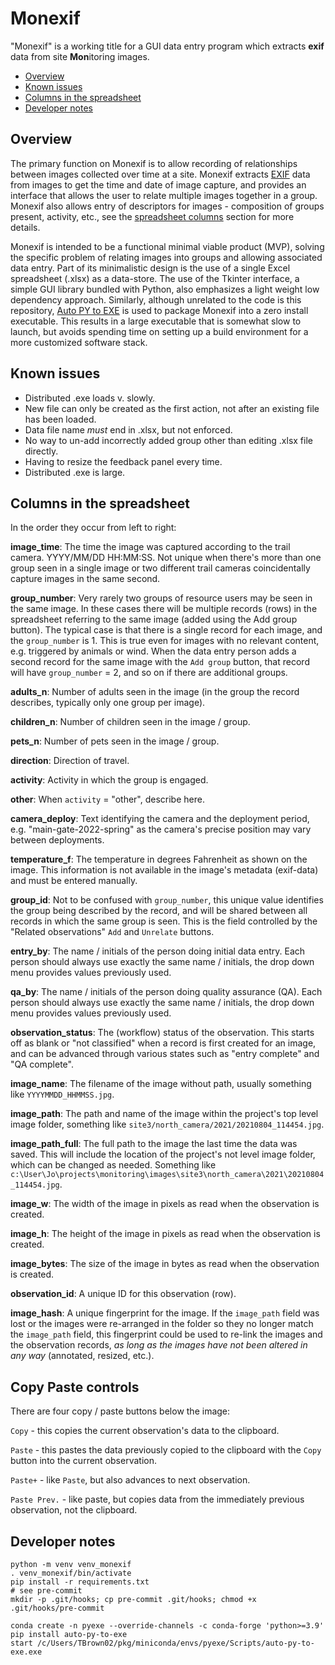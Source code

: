 # Monexif

"Monexif" is a working title for a GUI data entry program which extracts **exif** data
from site **Mon**itoring images.

 - [Overview](#overview)
 - [Known issues](#known-issues)
 - [Columns in the spreadsheet](#columns-in-the-spreadsheet)
 - [Developer notes](#developer-notes)

## Overview

The primary function on Monexif is to allow recording of relationships between
images collected over time at a site.  Monexif extracts
[EXIF](https://en.wikipedia.org/wiki/Exif) data from images to get the time and
date of image capture, and provides an interface that allows the user to relate
multiple images together in a group.  Monexif also allows entry of descriptors
for images - composition of groups present, activity, etc., see the
[spreadsheet columns](#columns-in-the-spreadsheet) section for more details.

Monexif is intended to be a functional minimal viable product (MVP), solving
the specific problem of relating images into groups and allowing associated
data entry.  Part of its minimalistic design is the use of a single Excel
spreadsheet (.xlsx) as a data-store.  The use of the Tkinter interface, a
simple GUI library bundled with Python, also emphasizes a light weight low
dependency approach. Similarly, although unrelated to the code is this
repository, [Auto PY to EXE](https://github.com/brentvollebregt/auto-py-to-exe)
is used to package Monexif into a zero install executable.  This results in a
large executable that is somewhat slow to launch, but avoids spending time on
setting up a build environment for a more customized software stack.

## Known issues

- Distributed .exe loads v. slowly.
- New file can only be created as the first action, not
  after an existing file has been loaded.
- Data file name *must* end in .xlsx, but not enforced.
- No way to un-add incorrectly added group other
  than editing .xlsx file directly.
- Having to resize the feedback panel every time.
- Distributed .exe is large.

## Columns in the spreadsheet

In the order they occur from left to right:

**image_time**: The time the image was captured according to the trail camera.
YYYY/MM/DD HH:MM:SS.  Not unique when there's more than one group seen in a single image
or two different trail cameras coincidentally capture images in the same second.

**group_number**: Very rarely two groups of resource users may be seen in the same
image.  In these cases there will be multiple records (rows) in the spreadsheet
referring to the same image (added using the Add group button).  The typical case is
that there is a single record for each image, and the `group_number` is 1.  This is true
even for images with no relevant content, e.g. triggered by animals or wind.  When the
data entry person adds a second record for the same image with the `Add group` button,
that record will have `group_number` = 2, and so on if there are additional groups.

**adults_n**: Number of adults seen in the image (in the group the record describes,
typically only one group per image).

**children_n**: Number of children seen in the image / group.

**pets_n**: Number of pets seen in the image / group.

**direction**: Direction of travel.

**activity**: Activity in which the group is engaged.

**other**: When `activity` = "other", describe here.

**camera_deploy**: Text identifying the camera and the deployment period, e.g.
"main-gate-2022-spring" as the camera's precise position may vary between deployments.

**temperature_f**:  The temperature in degrees Fahrenheit as shown on the image.  This
information is not available in the image's metadata (exif-data) and must be entered
manually.

**group_id**: Not to be confused with `group_number`, this unique value identifies the
group being described by the record, and will be shared between all records in which the
same group is seen.  This is the field controlled by the "Related observations" `Add`
and `Unrelate` buttons.

**entry_by**: The name / initials of the person doing initial data entry.  Each person
should always use exactly the same name / initials, the drop down menu provides values
previously used.

**qa_by**: The name / initials of the person doing quality assurance (QA).  Each person
should always use exactly the same name / initials, the drop down menu provides values
previously used.

**observation_status**: The (workflow) status of the observation.  This starts off as
blank or "not classified" when a record is first created for an image, and can be
advanced through various states such as "entry complete" and "QA complete".

**image_name**: The filename of the image without path, usually something like
`YYYYMMDD_HHMMSS.jpg`.

**image_path**: The path and name of the image within the project's top level image
folder, something like `site3/north_camera/2021/20210804_114454.jpg`.

**image_path_full**: The full path to the image the last time the data was saved.  This
will include the location of the project's not level image folder, which can be changed
as needed.  Something like
`c:\User\Jo\projects\monitoring\images\site3\north_camera\2021\20210804_114454.jpg`.

**image_w**: The width of the image in pixels as read when the observation is created.

**image_h**: The height of the image in pixels as read when the observation is created.

**image_bytes**: The size of the image in bytes as read when the observation is
created.

**observation_id**: A unique ID for this observation (row).

**image_hash**: A unique fingerprint for the image.  If the `image_path` field was lost
or the images were re-arranged in the folder so they no longer match the `image_path`
field, this fingerprint could be used to re-link the images and the observation records,
*as long as the images have not been altered in any way* (annotated, resized, etc.).

## Copy Paste controls

There are four copy / paste buttons below the image:

`Copy` - this copies the current observation's data to the clipboard.

`Paste` - this pastes the data previously copied to the clipboard with the
`Copy` button into the current observation.

`Paste+` - like `Paste`, but also advances to next observation.

`Paste Prev.` - like paste, but copies data from the immediately previous
observation, not the clipboard.
## Developer notes

```shell
python -m venv venv_monexif
. venv_monexif/bin/activate
pip install -r requirements.txt
# see pre-commit
mkdir -p .git/hooks; cp pre-commit .git/hooks; chmod +x .git/hooks/pre-commit
```
```
conda create -n pyexe --override-channels -c conda-forge 'python>=3.9'
pip install auto-py-to-exe
start /c/Users/TBrown02/pkg/miniconda/envs/pyexe/Scripts/auto-py-to-exe.exe
```
